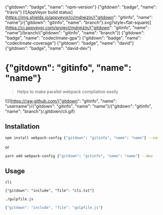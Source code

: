 {"gitdown": "badge", "name": "npm-version"}
{"gitdown": "badge", "name": "travis"}
[![AppVeyor build status](https://img.shields.io/appveyor/ci/mdreizin/{"gitdown": "gitinfo", "name": "name"}/{"gitdown": "gitinfo", "name": "branch"}.svg?style=flat-square)](https://ci.appveyor.com/project/mdreizin/{"gitdown": "gitinfo", "name": "name"}/branch/{"gitdown": "gitinfo", "name": "branch"})
{"gitdown": "badge", "name": "codeclimate-gpa"}
{"gitdown": "badge", "name": "codeclimate-coverage"}
{"gitdown": "badge", "name": "david"}
{"gitdown": "badge", "name": "david-dev"}

# {"gitdown": "gitinfo", "name": "name"}
> Helps to make parallel webpack compilation easily

![](https://raw.github.com/{"gitdown": "gitinfo", "name": "username"}/{"gitdown": "gitinfo", "name": "name"}/{"gitdown": "gitinfo", "name": "branch"}/.gitdown/cli.gif)

## Installation

```bash
npm install webpack-config {"gitdown": "gitinfo", "name": "name"} --save-dev
```

or

```bash
yarn add webpack-config {"gitdown": "gitinfo", "name": "name"} --dev
```

## Usage

`cli`

```
{"gitdown": "include", "file": "cli.txt"}
```

`./gulpfile.js`

```javascript
{"gitdown": "include", "file": "gulpfile.js"}
```
